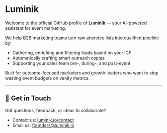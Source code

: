 # Luminik

Welcome to the official GitHub profile of **Luminik** — your AI-powered assistant for event marketing.

We help B2B marketing teams turn raw attendee lists into qualified pipeline by:
- Gathering, enriching and filtering leads based on your ICP
- Automatically crafting smart outreach copies
- Supporting your sales team pre-, during-, and post-event

Built for outcome-focused marketers and growth leaders who want to stop wasting event budgets on vanity metrics.

---

## 🔗 Get in Touch

Got questions, feedback, or ideas to collaborate?

- Contact us: [luminik.io/contact](https://www.luminik.io/contact)
- Email us: [founders@luminik.io](mailto:founders@luminik.io)

